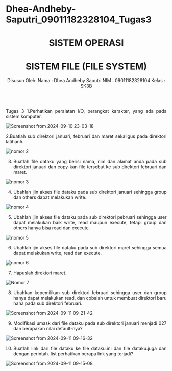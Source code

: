 # Dhea-Andheby-Saputri_09011182328104_Tugas3
<div align="center">
  
# SISTEM OPERASI 
# SISTEM FILE (FILE SYSTEM)

Disusun Oleh:
Nama    : Dhea Andheby Saputri
NIM     : 09011182328104
Kelas   : SK3B

<br>
<br>

</div>

<div align="justify">

Tugas 3
1.Perhatikan peralatan I/O, perangkat karakter, yang ada pada sistem komputer.

![Screenshot from 2024-09-10 23-03-18](https://github.com/user-attachments/assets/705a0948-8906-449a-a229-7c11f4198785)

2.Buatlah sub direktori januari, februari dan maret sekaligus pada direktori latihan5.

![nomor 2](https://github.com/user-attachments/assets/1e8969a0-5345-4536-b0f7-9de4d4bb8e41)

3. Buatlah file dataku yang berisi nama, nim dan alamat anda pada sub direktori januari dan copy-kan file tersebut ke sub direktori februari dan maret.

![nomor 3](https://github.com/user-attachments/assets/89caad5a-3cf1-48ea-b983-1fe54a9ed366)

4. Ubahlah ijin akses file dataku pada sub direktori januari sehingga group dan others dapat melakukan write.

![nomor 4](https://github.com/user-attachments/assets/4c07d45a-6128-4815-bffd-56bb25143020)

5. Ubahlah ijin akses file dataku pada sub direktori pebruari sehingga user dapat melakukan baik write, read maupun execute, tetapi group dan others hanya bisa read dan execute.

![nomor 5](https://github.com/user-attachments/assets/0b6b0c53-2ad5-4846-b69f-e3532c40ed7f)

6. Ubahlah ijin akses file dataku pada sub direktori maret sehingga semua dapat melakukan write, read dan execute.

![nomor 6](https://github.com/user-attachments/assets/e6316023-4d74-40d5-b0a4-49ed63b30288)

7. Hapuslah direktori maret.

![Nomor 7](https://github.com/user-attachments/assets/97cfd056-4a31-49e7-997b-8fcaed8612dd)

8. Ubahkan kepemilikan sub direktori februari sehingga user dan group hanya dapat melakukan read, dan cobalah untuk membuat direktori baru haha pada sub direktori februari.

![Screenshot from 2024-09-11 09-21-42](https://github.com/user-attachments/assets/74134335-8934-4ac7-a04e-2e6af964b756)

9. Modifikasi umask dari file dataku pada sub direktori januari menjadi 027 dan berapakan nilai default-nya?

![Screenshot from 2024-09-11 09-16-32](https://github.com/user-attachments/assets/de4faffc-a566-4e04-b5b8-dc27adb6f9d4)

10. Buatlah link dari file dataku ke file dataku.ini dan file dataku.juga dan dengan perintah. list perhatikan berapa link yang terjadi?

![Screenshot from 2024-09-11 09-15-08](https://github.com/user-attachments/assets/1ece58cc-d56e-4d73-938d-2fac06b454fd)
